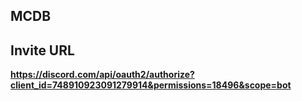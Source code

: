 ## MCDB
## Invite URL

**https://discord.com/api/oauth2/authorize?client_id=748910923091279914&permissions=18496&scope=bot**
